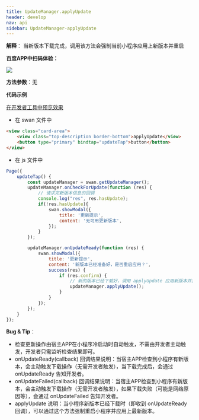 ```yaml
---
title: UpdateManager.applyUpdate
header: develop
nav: api
sidebar: UpdateManager-applyUpdate
---
```

 




**解释**： 当新版本下载完成，调用该方法会强制当前小程序应用上新版本并重启

**百度APP中扫码体验：**

<img src="https://b.bdstatic.com/miniapp/assets/images/doc_demo/pages_getUpdateManager.png"  class="demo-qrcode-image" />

**方法参数**：无

**代码示例**

[在开发者工具中预览效果](swanide://fragment/65877d62da2f54c951b087ed53ee2dc91573808765114)

* 在 swan 文件中
```html
<view class="card-area">
    <view class="top-description border-bottom">applyUpdate</view>
    <button type="primary" bindtap="updateTap">button</button>   
</view>
```

* 在 js 文件中
```js
Page({
    updateTap() {
        const updateManager = swan.getUpdateManager();
        updateManager.onCheckForUpdate(function (res) {
            // 请求完新版本信息的回调
            console.log("res", res.hasUpdate);
            if(!res.hasUpdate){
                swan.showModal({
                    title: '更新提示',
                    content: '无可用更新版本',
                });
            }
        });

        updateManager.onUpdateReady(function (res) {  
            swan.showModal({
                title: '更新提示',
                content: '新版本已经准备好，是否重启应用？',
                success(res) {
                    if (res.confirm) {
                        // 新的版本已经下载好，调用 applyUpdate 应用新版本并重启
                        updateManager.applyUpdate();
                    }
                }
            });
        });
    }
});
```
 



**Bug & Tip**： 

* 检查更新操作由宿主APP在小程序冷启动时自动触发，不需由开发者主动触发，开发者只需监听检查结果即可。
* onUpdateReady(callback) 回调结果说明：当宿主APP检查到小程序有新版本，会主动触发下载操作（无需开发者触发），当下载完成后，会通过 onUpdateReady 告知开发者。
* onUpdateFailed(callback) 回调结果说明：当宿主APP检查到小程序有新版本，会主动触发下载操作（无需开发者触发），如果下载失败（可能是网络原因等），会通过 onUpdateFailed 告知开发者。
* applyUpdate 说明：当小程序新版本已经下载时（即收到 onUpdateReady 回调），可以通过这个方法强制重启小程序并应用上最新版本。
